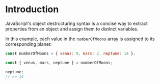 # Introduction

JavaScript's object destructuring syntax is a concise way to extract properties from an object and assign them to distinct variables.

In this example, each value in the `numberOfMoons` array is assigned to its corresponding planet:

```javascript
const numberOfMoons = { venus: 0, mars: 2, neptune: 14 };

const { venus, mars, neptune } = numberOfMoons;

neptune;
// => 14
```
